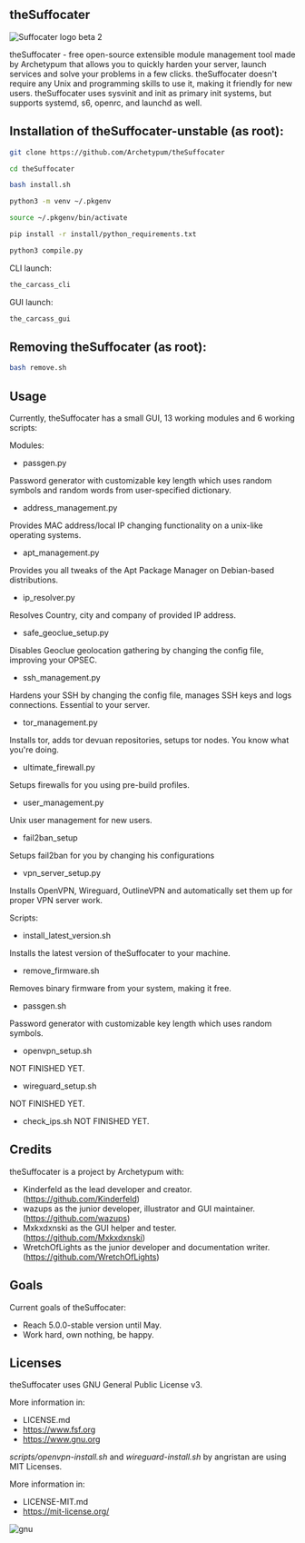 ## theSuffocater  
![Suffocater logo beta 2](https://github.com/user-attachments/assets/51422160-c33c-4515-b628-dbabb2c877ce)

theSuffocater - free open-source extensible module management tool made by
Archetypum that allows you to quickly harden your server, launch services and solve your problems
in a few clicks. theSuffocater doesn't require any Unix and programming skills
to use it, making it friendly for new users. 
theSuffocater uses sysvinit and init as primary init systems,
but supports systemd, s6, openrc, and launchd as well. 

## Installation of theSuffocater-unstable (as root):

```bash
git clone https://github.com/Archetypum/theSuffocater
```

```bash
cd theSuffocater
```

```bash
bash install.sh
```

```bash
python3 -m venv ~/.pkgenv
```

```bash
source ~/.pkgenv/bin/activate
```

```bash
pip install -r install/python_requirements.txt
```

```bash
python3 compile.py
```

CLI launch:

```bash
the_carcass_cli
```

GUI launch:

```bash
the_carcass_gui
```

## Removing theSuffocater (as root):

```bash
bash remove.sh
```

## Usage

Currently, theSuffocater has a small GUI, 13 working modules and 6 working scripts:

Modules:

 - passgen.py

Password generator with customizable key length which uses random symbols and random words from user-specified dictionary.
 - address_management.py

Provides MAC address/local IP changing functionality on a unix-like operating systems. 
 - apt_management.py

Provides you all tweaks of the Apt Package Manager on Debian-based
distributions.
 - ip_resolver.py

Resolves Country, city and company of provided IP address.
 - safe_geoclue_setup.py

Disables Geoclue geolocation gathering by changing the config file, improving your OPSEC.
 - ssh_management.py

Hardens your SSH by changing the config file, manages SSH keys and logs connections. Essential to your server.
 - tor_management.py

Installs tor, adds tor devuan repositories, setups tor nodes. You know what you're doing.
 - ultimate_firewall.py

Setups firewalls for you using pre-build profiles.
 - user_management.py

Unix user management for new users.
- fail2ban_setup

Setups fail2ban for you by changing his configurations 
 - vpn_server_setup.py

Installs OpenVPN, Wireguard, OutlineVPN and automatically set them up for proper VPN server work.

Scripts:

 - install_latest_version.sh

Installs the latest version of theSuffocater to your machine. 
 - remove_firmware.sh

Removes binary firmware from your system, making it free.
 - passgen.sh

Password generator with customizable key length which uses random symbols.
 - openvpn_setup.sh

NOT FINISHED YET.
 - wireguard_setup.sh

NOT FINISHED YET.
 - check_ips.sh
NOT FINISHED YET. 

## Credits

theSuffocater is a project by Archetypum with:
 - Kinderfeld as the lead developer and creator.
(https://github.com/Kinderfeld)
 - wazups as the junior developer, illustrator and GUI maintainer.
(https://github.com/wazups)
 - Mxkxdxnski as the GUI helper and tester.
(https://github.com/Mxkxdxnski)
 - WretchOfLights as the junior developer and documentation writer.
(https://github.com/WretchOfLights)

## Goals

Current goals of theSuffocater:
- Reach 5.0.0-stable version until May.
- Work hard, own nothing, be happy.

## Licenses

theSuffocater uses GNU General Public License v3. 

More information in:

- LICENSE.md
- https://www.fsf.org
- https://www.gnu.org

_scripts/openvpn-install.sh_ and _wireguard-install.sh_ by angristan are using MIT Licenses.

More information in:

- LICENSE-MIT.md
- https://mit-license.org/

![gnu](https://github.com/user-attachments/assets/66935a97-374f-4dbc-9f1c-428070fda139)
